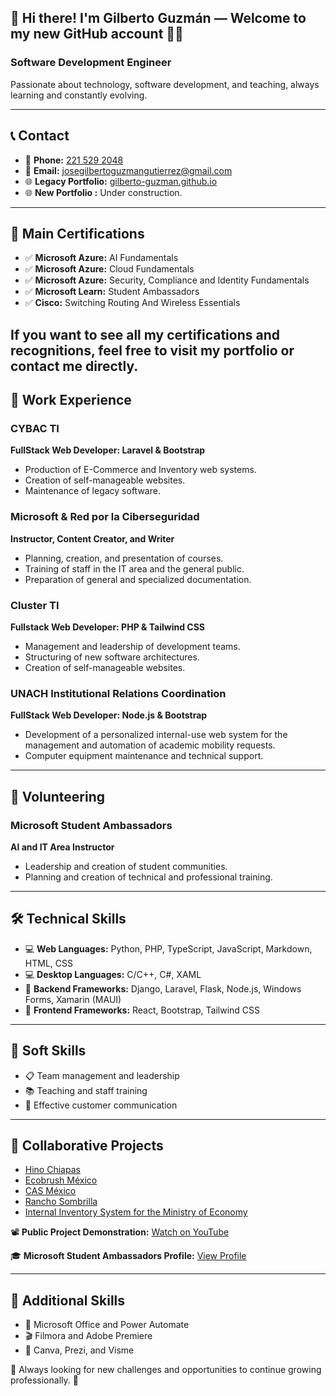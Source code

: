 ## 👋 Hi there! I'm **Gilberto Guzmán** — Welcome to my new GitHub account 👨‍💻  

### Software Development Engineer

Passionate about technology, software development, and teaching, always learning and constantly evolving.

---

## 📞 Contact
- 📱 **Phone:** [221 529 2048](tel:+522215292048)
- 📧 **Email:** [josegilbertoguzmangutierrez@gmail.com](mailto:josegilbertoguzmangutierrez@gmail.com)
- 🌐 **Legacy Portfolio:** [gilberto-guzman.github.io](https://gilberto-guzman.github.io/)
- 🌐 **New Portfolio :** Under construction.

---

## 🧠 Main Certifications
- ✅ **Microsoft Azure:** AI Fundamentals
- ✅ **Microsoft Azure:** Cloud Fundamentals
- ✅ **Microsoft Azure:** Security, Compliance and Identity Fundamentals
- ✅ **Microsoft Learn:** Student Ambassadors
- ✅ **Cisco:** Switching Routing And Wireless Essentials

If you want to see all my certifications and recognitions, feel free to visit my portfolio or contact me directly.
---

## 💼 Work Experience
### CYBAC TI
**FullStack Web Developer: Laravel & Bootstrap**
- Production of E-Commerce and Inventory web systems.
- Creation of self-manageable websites.
- Maintenance of legacy software.

### Microsoft & Red por la Ciberseguridad
**Instructor, Content Creator, and Writer**
- Planning, creation, and presentation of courses.
- Training of staff in the IT area and the general public.
- Preparation of general and specialized documentation.

### Cluster TI
**Fullstack Web Developer: PHP & Tailwind CSS**
- Management and leadership of development teams.
- Structuring of new software architectures.
- Creation of self-manageable websites.

### UNACH Institutional Relations Coordination
**FullStack Web Developer: Node.js & Bootstrap**
- Development of a personalized internal-use web system for the management and automation of academic mobility requests.
- Computer equipment maintenance and technical support.

---

## 💪 Volunteering
### Microsoft Student Ambassadors
**AI and IT Area Instructor**
- Leadership and creation of student communities.
- Planning and creation of technical and professional training.

---

## 🛠 Technical Skills
- 💻 **Web Languages:** Python, PHP, TypeScript, JavaScript, Markdown, HTML, CSS
- 💻 **Desktop Languages:** C/C++, C#, XAML
- 📜 **Backend Frameworks:** Django, Laravel, Flask, Node.js, Windows Forms, Xamarin (MAUI)
- 🎨 **Frontend Frameworks:** React, Bootstrap, Tailwind CSS

---

## 🤝 Soft Skills
- 📋 Team management and leadership
- 📚 Teaching and staff training
- 💬 Effective customer communication

---

## 📝 Collaborative Projects
- [Hino Chiapas](https://hinochiapas.com/)
- [Ecobrush México](https://www.ecobrush.com.mx/)
- [CAS México](https://www.casmexico.com/)
- [Rancho Sombrilla](https://ranchosombrilla.com/)
- [Internal Inventory System for the Ministry of Economy](https://hubtechiapas.com/)

📽 **Public Project Demonstration:** [Watch on YouTube](https://www.youtube.com/watch?v=on90NM4Yeys)

🎓 **Microsoft Student Ambassadors Profile:** [View Profile](https://mvp.microsoft.com/en-US/studentambassadors/profile/0ba693a3-4e7f-413b-be10-b5169db01e59)

---

## 📂 Additional Skills
- 📝 Microsoft Office and Power Automate
- 🎬 Filmora and Adobe Premiere
- 🎨 Canva, Prezi, and Visme

🌟 Always looking for new challenges and opportunities to continue growing professionally. 🚀
